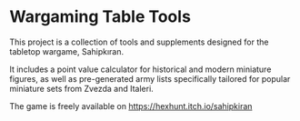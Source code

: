 # Wargaming Table Tools

This project is a collection of tools and supplements designed for the tabletop wargame, Sahipkıran. 

It includes a point value calculator for historical and modern miniature figures, as well as pre-generated army lists specifically tailored for popular miniature sets from Zvezda and Italeri.

The game is freely available on https://hexhunt.itch.io/sahipkiran
